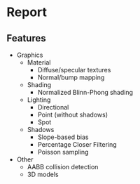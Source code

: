 # Report

## Features

- Graphics
    - Material
        - Diffuse/specular textures
        - Normal/bump mapping
    - Shading
        - Normalized Blinn-Phong shading
    - Lighting
        - Directional
        - Point (without shadows)
        - Spot
    - Shadows
        - Slope-based bias
        - Percentage Closer Filtering
        - Poisson sampling
- Other
    - AABB collision detection
    - 3D models
